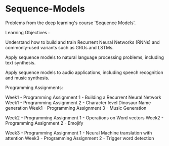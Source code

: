 # Sequence-Models

Problems from the deep learning's course 'Sequence Models'.

Learning Objectives :

Understand how to build and train Recurrent Neural Networks (RNNs) and commonly-used variants such as GRUs and LSTMs.

Apply sequence models to natural language processing problems, including text synthesis.

Apply sequence models to audio applications, including speech recognition and music synthesis.


Programming Assignments:

Week1 - Programming Assignment 1 - Building a Recurrent Neural Network
Week1 - Programming Assignment 2 - Character level Dinosaur Name generation
Week1 - Programming Assignment 3 - Music Generation

Week2 - Programming Assignment 1 - Operations on Word vectors
Week2 - Programming Assignment 2 - Emojify

Week3 - Programming Assignment 1 - Neural Machine translation with attention
Week3 - Programming Assignment 2 - Trigger word detection
